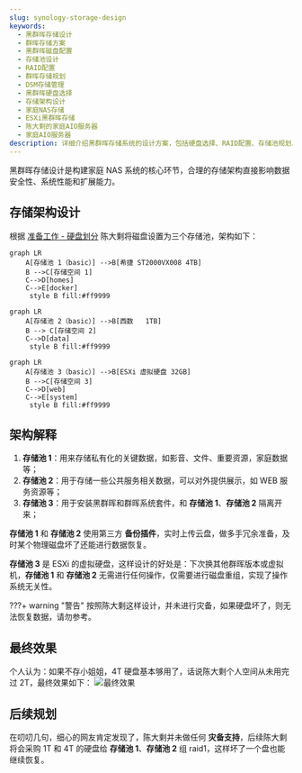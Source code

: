 ```yaml
---
slug: synology-storage-design
keywords:
  - 黑群晖存储设计
  - 群晖存储方案
  - 黑群晖磁盘配置
  - 存储池设计
  - RAID配置
  - 群晖存储规划
  - DSM存储管理
  - 黑群晖硬盘选择
  - 存储架构设计
  - 家庭NAS存储
  - ESXi黑群晖存储
  - 陈大剩的家庭AIO服务器
  - 家庭AIO服务器
description: 详细介绍黑群晖存储系统的设计方案，包括硬盘选择、RAID配置、存储池规划、性能优化等核心要素，帮助构建稳定高效的家庭存储系统
---
```

黑群晖存储设计是构建家庭 NAS 系统的核心环节，合理的存储架构直接影响数据安全性、系统性能和扩展能力。

## 存储架构设计
根据 [准备工作 - 硬盘划分](../preparation/disk-partitioning.md) 陈大剩将磁盘设置为三个存储池，架构如下：
```mermaid
graph LR
    A[存储池 1（basic）] -->B[希捷 ST2000VX008 4TB]
    B -->C[存储空间 1]
    C-->D[homes]
    C-->E[docker]
     style B fill:#ff9999
```
```mermaid
graph LR
    A[存储池 2（basic）] -->B[西数   1TB]
    B --> C[存储空间 2]
    C-->D[data]
     style B fill:#ff9999
```
```mermaid
graph LR
    A[存储池 3（basic）] -->B[ESXi 虚拟硬盘 32GB]
    B -->C[存储空间 3]
    C-->D[web]
    C-->E[system]
     style B fill:#ff9999
```
## 架构解释

1. **存储池 1**：用来存储私有化的关键数据，如影音、文件、重要资源，家庭数据等；
2. **存储池 2**：用于存储一些公共服务相关数据，可以对外提供展示，如 WEB 服务资源等；
3. **存储池 3**：用于安装黑群晖和群晖系统套件，和 **存储池 1**、**存储池 2** 隔离开来；

**存储池 1** 和 **存储池 2** 使用第三方 **备份插件**，实时上传云盘，做多手冗余准备，及时某个物理磁盘坏了还能进行数据恢复。

**存储池 3** 是 ESXi 的虚拟硬盘，这样设计的好处是：下次换其他群晖版本或虚拟机，**存储池 1** 和 **存储池 2** 无需进行任何操作，仅需要进行磁盘重组，实现了操作系统无关性。

???+ warning "警告"
    按照陈大剩这样设计，并未进行灾备，如果硬盘坏了，则无法恢复数据，请勿参考。

## 最终效果
个人认为：如果不存小姐姐，4T 硬盘基本够用了，话说陈大剩个人空间从未用完过 2T，最终效果如下：
![最终效果](https://img.it927.com/aio/323.png)

## 后续规划
在叨叨几句，细心的网友肯定发现了，陈大剩并未做任何 **灾备支持**，后续陈大剩将会采购 1T 和 4T 的硬盘给 **存储池 1**、**存储池 2** 组 raid1，这样坏了一个盘也能继续恢复。

